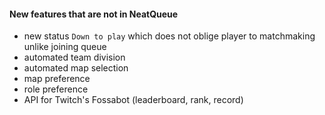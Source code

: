 #### New features that are not in NeatQueue
- new status `Down to play` which does not oblige player to matchmaking unlike joining queue
- automated team division
- automated map selection
- map preference
- role preference
- API for Twitch's Fossabot (leaderboard, rank, record)
